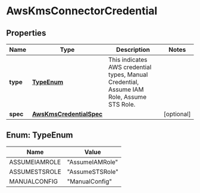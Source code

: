 # AwsKmsConnectorCredential

## Properties
Name | Type | Description | Notes
------------ | ------------- | ------------- | -------------
**type** | [**TypeEnum**](#TypeEnum) | This indicates AWS credential types, Manual Credential, Assume IAM Role, Assume STS Role. | 
**spec** | [**AwsKmsCredentialSpec**](AwsKmsCredentialSpec.md) |  |  [optional]

<a name="TypeEnum"></a>
## Enum: TypeEnum
Name | Value
---- | -----
ASSUMEIAMROLE | &quot;AssumeIAMRole&quot;
ASSUMESTSROLE | &quot;AssumeSTSRole&quot;
MANUALCONFIG | &quot;ManualConfig&quot;
